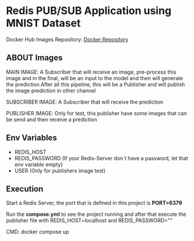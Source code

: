 # Redis PUB/SUB Application using MNIST Dataset

Docker Hub Images Repository: <a href="https://hub.docker.com/repository/docker/pmoraisf/redis-api/general" >Docker Repository<a/>

## ABOUT Images

MAIN IMAGE: A Subscriber that will receive an image, pre-process this image and in the final, will be an input
to the model and then will generate the prediction.After all this pipeline, this will be a Publisher and will
publish the image prediction in other channel

SUBSCRIBER IMAGE: A Subscriber that will receive the prediction

PUBLISHER IMAGE: Only for test, this publisher have some images that can be send and then receive a
prediction

## Env Variables
<ul>
    <li>REDIS_HOST</li>
    <li>REDIS_PASSWORD (If your Redis-Server don`t have a password, let that env variable empty)</li>
    <li>USER (Only for publishers image test)</li>
</ul>

## Execution

Start a Redis Server, the port that is defined in this project is <strong>PORT=6379</strong>

Run the <strong>compose.yml</strong> to see the project running and after that execute the publisher file
with REDIS_HOST=localhost and REDIS_PASSWORD=""

CMD: docker compose up

